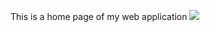 This is a home page of my web application 
<img src="https://i.ibb.co/GJ0wWWP/Screenshot-from-2021-08-12-15-50-37.png">
